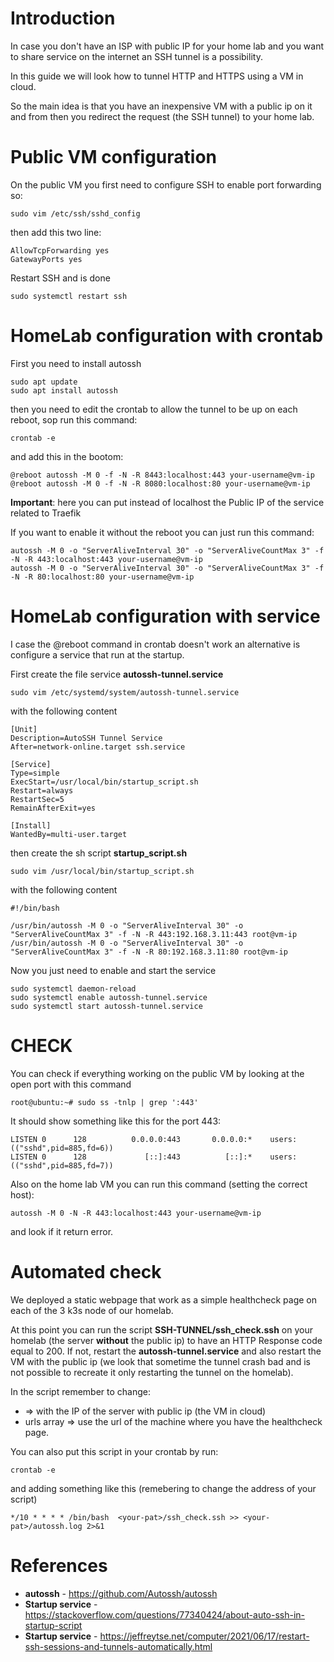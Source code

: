 # Introduction
In case you don't have an ISP with public IP for your home lab and you want to share service on the internet an SSH tunnel is a possibility.

In this guide we will look how to tunnel HTTP and HTTPS using a VM in cloud. 

So the main idea is that you have an inexpensive VM with a public ip on it and from then you redirect the request (the SSH tunnel) to your home lab.

# Public VM configuration
On the public VM you first need to configure SSH to enable port forwarding so:

```
sudo vim /etc/ssh/sshd_config
```

then add this two line:

```
AllowTcpForwarding yes
GatewayPorts yes
```

Restart SSH and is done
```
sudo systemctl restart ssh
```

# HomeLab configuration with crontab

First you need to install autossh

```
sudo apt update
sudo apt install autossh
```

then you need to edit the crontab to allow the tunnel to be up on each reboot, sop run this command:

```
crontab -e
```

and add this in the bootom:

```
@reboot autossh -M 0 -f -N -R 8443:localhost:443 your-username@vm-ip
@reboot autossh -M 0 -f -N -R 8080:localhost:80 your-username@vm-ip
```

**Important**: here you can put instead of localhost the Public IP of the service related to Traefik

If you want to enable it without the reboot you can just run this command:
```
autossh -M 0 -o "ServerAliveInterval 30" -o "ServerAliveCountMax 3" -f -N -R 443:localhost:443 your-username@vm-ip
autossh -M 0 -o "ServerAliveInterval 30" -o "ServerAliveCountMax 3" -f -N -R 80:localhost:80 your-username@vm-ip
```

# HomeLab configuration with service

I case the @reboot command in crontab doesn't work an alternative is configure a service that run at the startup.

First create the file service **autossh-tunnel.service**
```
sudo vim /etc/systemd/system/autossh-tunnel.service
```

with the following content

```
[Unit]
Description=AutoSSH Tunnel Service
After=network-online.target ssh.service

[Service]
Type=simple
ExecStart=/usr/local/bin/startup_script.sh
Restart=always
RestartSec=5
RemainAfterExit=yes

[Install]
WantedBy=multi-user.target
```

then create the sh script **startup_script.sh**

```
sudo vim /usr/local/bin/startup_script.sh
```

with the following content 

```
#!/bin/bash

/usr/bin/autossh -M 0 -o "ServerAliveInterval 30" -o "ServerAliveCountMax 3" -f -N -R 443:192.168.3.11:443 root@vm-ip
/usr/bin/autossh -M 0 -o "ServerAliveInterval 30" -o "ServerAliveCountMax 3" -f -N -R 80:192.168.3.11:80 root@vm-ip
```

Now you just need to enable and start the service

```
sudo systemctl daemon-reload
sudo systemctl enable autossh-tunnel.service
sudo systemctl start autossh-tunnel.service
```

# CHECK
You can check if everything working on the public VM by looking at the open port with this command

```
root@ubuntu:~# sudo ss -tnlp | grep ':443'
```

It should show something like this for the port 443:
```
LISTEN 0      128          0.0.0.0:443       0.0.0.0:*    users:(("sshd",pid=885,fd=6))
LISTEN 0      128             [::]:443          [::]:*    users:(("sshd",pid=885,fd=7))
```

Also on the home lab VM you can run this command (setting the correct host):
```
autossh -M 0 -N -R 443:localhost:443 your-username@vm-ip
```

and look if it return error.

# Automated check
We deployed a static webpage that work as a simple healthcheck page on each of the 3 k3s node of our homelab.

At this point you can run the script **SSH-TUNNEL/ssh_check.ssh** on your homelab (the server **without** the public ip) to have an HTTP Response code equal to 200. If not, restart the **autossh-tunnel.service** and also restart the VM with the public ip (we look that sometime the tunnel crash bad and is not possible to recreate it only restarting the tunnel on the homelab).

In the script remember to change:
* <IP-OF-VM-WITH-PUBLIC-IP> => with the IP of the server with public ip (the VM in cloud)
* urls array => use the url of the machine where you have the healthcheck page.

You can also put this script in your crontab by run:
```
crontab -e
```

and adding something like this (remebering to change the address of your script)
```
*/10 * * * * /bin/bash  <your-pat>/ssh_check.ssh >> <your-pat>/autossh.log 2>&1
```

# References
* **autossh** - https://github.com/Autossh/autossh
* **Startup service** - https://stackoverflow.com/questions/77340424/about-auto-ssh-in-startup-script
* **Startup service** - https://jeffreytse.net/computer/2021/06/17/restart-ssh-sessions-and-tunnels-automatically.html
